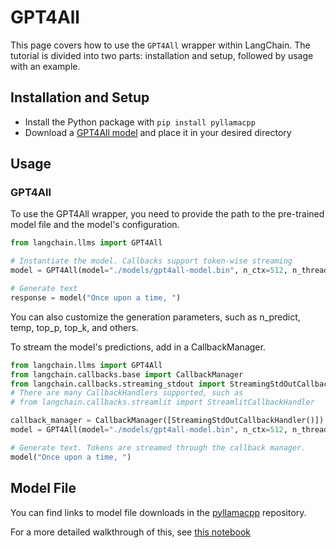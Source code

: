 # GPT4All

This page covers how to use the `GPT4All` wrapper within LangChain. The tutorial is divided into two parts: installation and setup, followed by usage with an example.

## Installation and Setup
- Install the Python package with `pip install pyllamacpp`
- Download a [GPT4All model](https://github.com/nomic-ai/pyllamacpp#supported-model) and place it in your desired directory

## Usage

### GPT4All

To use the GPT4All wrapper, you need to provide the path to the pre-trained model file and the model's configuration.

```python
from langchain.llms import GPT4All

# Instantiate the model. Callbacks support token-wise streaming
model = GPT4All(model="./models/gpt4all-model.bin", n_ctx=512, n_threads=8)

# Generate text
response = model("Once upon a time, ")
```

You can also customize the generation parameters, such as n_predict, temp, top_p, top_k, and others.

To stream the model's predictions, add in a CallbackManager.

```python
from langchain.llms import GPT4All
from langchain.callbacks.base import CallbackManager
from langchain.callbacks.streaming_stdout import StreamingStdOutCallbackHandler
# There are many CallbackHandlers supported, such as
# from langchain.callbacks.streamlit import StreamlitCallbackHandler

callback_manager = CallbackManager([StreamingStdOutCallbackHandler()])
model = GPT4All(model="./models/gpt4all-model.bin", n_ctx=512, n_threads=8, callback_handler=callback_manager, verbose=True)

# Generate text. Tokens are streamed through the callback manager.
model("Once upon a time, ")
```

## Model File

You can find links to model file downloads in the [pyllamacpp](https://github.com/nomic-ai/pyllamacpp) repository.

For a more detailed walkthrough of this, see [this notebook](../modules/models/llms/integrations/gpt4all.ipynb)
